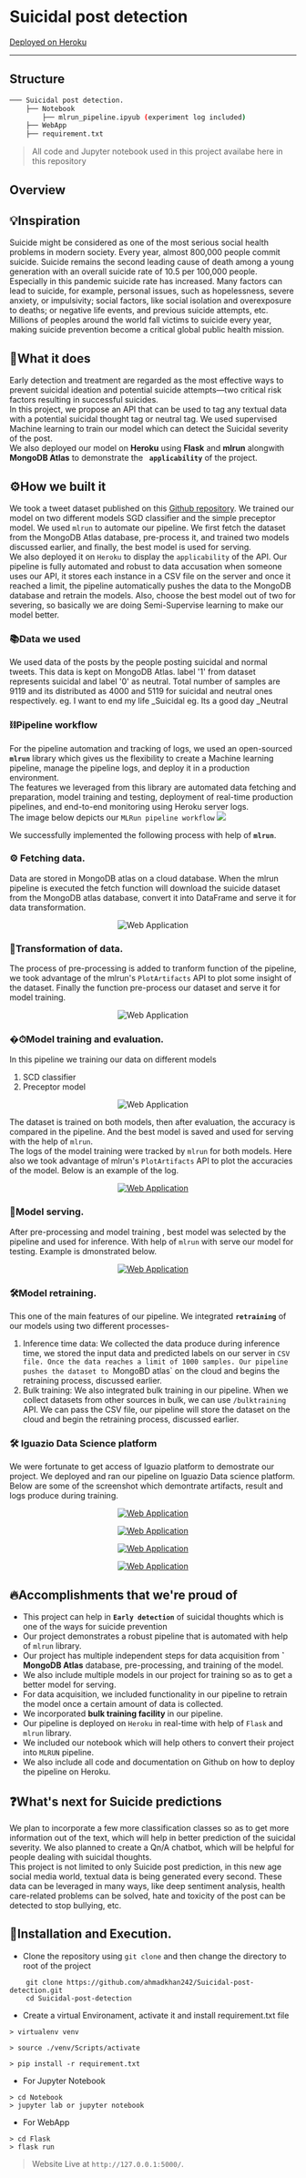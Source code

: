 # Suicidal post detection
[Deployed on Heroku](https://spdetection.herokuapp.com/)
*** 
## Structure
``` bash
─── Suicidal post detection.  
    ├── Notebook  
        ├── mlrun_pipeline.ipyub (experiment log included)
    ├── WebApp  
    ├── requirement.txt  
```
> All code and Jupyter notebook used in this project availabe here in this repository
## Overview 
## 💡Inspiration
Suicide might be considered as one of the most serious social health problems in modern society. Every year, almost 800,000 people commit suicide. Suicide remains the second leading cause of death among a young generation with an overall suicide rate of 10.5 per 100,000 people. Especially in this pandemic suicide rate has increased. Many factors can lead to suicide, for example, personal issues, such as hopelessness, severe anxiety, or impulsivity; social factors, like social isolation and overexposure to deaths; or negative life events, and previous suicide attempts, etc. Millions of peoples around the world fall victims to suicide every year, making suicide prevention become a critical global public health mission.

## 🧐What it does
Early detection and treatment are regarded as the most effective ways to prevent suicidal ideation and potential suicide attempts—two critical risk factors resulting in successful suicides.   
In this project, we propose an API that can be used to tag any textual data with a potential suicidal thought tag or neutral tag. 
We used supervised Machine learning to train our model which can detect the Suicidal severity of the post.  
We also deployed our model on **Heroku** using **Flask** and **mlrun** alongwith **MongoDB Atlas** to demonstrate the **` applicability`** of the project.

## ⚙️How we built it
We took a tweet dataset published on this  [Github repository](https://github.com/AminuIsrael/Predicting-Suicide-Ideation). We trained our model on two different models SGD classifier and the simple preceptor model. 
We used `mlrun` to automate our pipeline. We first fetch the dataset from the MongoDB Atlas database, pre-process it, and trained two models discussed earlier, and finally, the best model is used for serving.   
We also deployed it on `Heroku` to display the `applicability` of the API. Our pipeline is fully automated and robust to data accusation when someone uses our API, it stores each instance in a CSV file on the server and once it reached a limit, the pipeline automatically pushes the data to the MongoDB database and retrain the models. Also, choose the best model out of two for severing, so basically we are doing Semi-Supervise learning to make our model better.
### 📚Data we used
We used data of the posts by the people posting suicidal and normal tweets. This data is kept on MongoDB Atlas. label '1' from dataset represents suicidal and label '0' as neutral. Total number of samples are 9119 and its distributed as 4000 and 5119 for suicidal and neutral ones respectively.
eg. I want to end my life _Suicidal
eg. Its a good day _Neutral

### ⛓Pipeline workflow
For the pipeline automation and tracking of logs, we used an open-sourced **`mlrun`** library which gives us the flexibility to create a Machine learning pipeline, manage the pipeline logs, and deploy it in a production environment.   
The features we leveraged from this library are automated data fetching and preparation, model training and testing, deployment of real-time production pipelines, and end-to-end monitoring using Heroku server logs.  
The image below depicts our `MLRun pipeline workflow`
![](https://github.com/ahmadkhan242/Suicidal-post-detection/blob/main/images/WorkFlow.png)
<!-- <p align="center">
<img src="https://github.com/ahmadkhan242/Suicidal-post-detection/blob/main/images/WorkFlow.png" style="width: auto; max-width: 100%; height: auto" title="Web Application" />
</p>  -->

We successfully implemented the following process with help of **`mlrun`**.  
### ⚙️ Fetching data.   
Data are stored in MongoDB atlas on a cloud database. When the mlrun pipeline is executed the fetch function will download the suicide dataset from the MongoDB atlas database, convert it into DataFrame and serve it for data transformation.  
    <p align="center"><img src="https://github.com/ahmadkhan242/Suicidal-post-detection/blob/main/images/fetchData.png" style="width: auto; max-width: 100%; height: auto" title="Web Application" />
</p> 

### 🔧Transformation of data.  
The process of pre-processing is added to tranform function of the pipeline, we took advantage of the mlrun's `PlotArtifacts` API to plot some insight of the dataset. Finally the function pre-process our dataset and serve it for model training. 
<p align="center"><img src="https://github.com/ahmadkhan242/Suicidal-post-detection/blob/main/images/transformData.png" style="width: auto; max-width: 100%; height: auto" title="Web Application" />
</p> 

### �⏱Model training and evaluation.
In this pipeline we training our data on different models
1. SCD classifier
2. Preceptor model
  <p align="center"><img src="https://github.com/ahmadkhan242/Suicidal-post-detection/blob/main/images/modelFlow.png" style="width: auto; max-width: 100%; height: auto" title="Web Application" />
</p> 

The dataset is trained on both models, then after evaluation, the accuracy is compared in the pipeline. And the best model is saved and used for serving with the help of `mlrun`.  
The logs of the model training were tracked by `mlrun` for both models. Here also we took advantage of mlrun's `PlotArtifacts` API to plot the accuracies of the model. Below is an example of the log.  

   <p align="center">
 <a href="https://imdbmovienew.herokuapp.com/"><img src="https://github.com/ahmadkhan242/Suicidal-post-detection/blob/main/images/training.png" style="width: auto; max-width: 100%; height: auto" title="Web Application" /></a>
</p> 

### 🍛Model serving.  
After pre-processing and model training , best model was selected by the pipeline and used for inference. With help of `mlrun` with serve our model for testing. Example is dmonstrated below.
<p align="center">
 <a href="https://imdbmovienew.herokuapp.com/"><img src="https://github.com/ahmadkhan242/Suicidal-post-detection/blob/main/images/serving.png" style="width: auto; max-width: 100%; height: auto" title="Web Application" /></a></p> 
    
### 🛠Model retraining.  
This one of the main features of our pipeline. We integrated **`retraining`** of our models using two different processes-
1. Inference time data: We collected the data produce during inference time, we stored the input data and predicted labels on our server in `CSV file. Once the data reaches a limit of 1000 samples. Our pipeline pushes the dataset to `MongoBD atlas` on the cloud and begins the retraining process, discussed earlier.
2. Bulk training: We also integrated bulk training in our pipeline. When we collect datasets from other sources in bulk, we can use `/bulktraining` API. We can pass the CSV file, our pipeline will store the dataset on the cloud and begin the retraining process, discussed earlier.  

### 🛠 Iguazio Data Science platform
We were fortunate to get access of Iguazio platform to demostrate our project. We deployed and ran our pipeline on Iguazio Data science platform. Below are some of the screenshot which demontrate artifacts, result and logs produce during training.
     <p align="center">
 <a href="https://imdbmovienew.herokuapp.com/"><img src="https://github.com/ahmadkhan242/Suicidal-post-detection/blob/main/images/iguazio.png?raw=true" style="width: auto; max-width: 100%; height: auto" title="Web Application" /></a>
</p> 
 <p align="center">
 <a href="https://imdbmovienew.herokuapp.com/"><img src="https://github.com/ahmadkhan242/Suicidal-post-detection/blob/main/images/trainArtifacts.png?raw=true" style="width: auto; max-width: 100%; height: auto" title="Web Application" /></a>
</p> 
 <p align="center">
 <a href="https://imdbmovienew.herokuapp.com/"><img src="https://github.com/ahmadkhan242/Suicidal-post-detection/blob/main/images/trainResults.png?raw=true" style="width: auto; max-width: 100%; height: auto" title="Web Application" /></a>
</p> 
 <p align="center">
 <a href="https://imdbmovienew.herokuapp.com/"><img src="https://github.com/ahmadkhan242/Suicidal-post-detection/blob/main/images/trainLogs.png?raw=true" style="width: auto; max-width: 100%; height: auto" title="Web Application" /></a>
</p> 
    

## 🔥Accomplishments that we're proud of
* This project can help in **`Early detection`** of suicidal thoughts which is one of the ways for suicide prevention
* Our project demonstrates a robust pipeline that is automated with help of `mlrun` library.
* Our project has multiple independent steps for data acquisition from **` MongoDB Atlas** database, pre-processing, and training of the model.
* We also include multiple models in our project for training so as to get a better model for serving.
* For data acquisition, we included functionality in our pipeline to retrain the model once a certain amount of data is collected.
* We incorporated **bulk training facility** in our pipeline.
* Our pipeline is deployed on `Heroku` in real-time with help of `Flask` and `mlrun` library.
* We included our notebook which will help others to convert their project into `MLRUN` pipeline.
* We also include all code and documentation on Github on how to deploy the pipeline on Heroku.

## ❓What's next for Suicide predictions 
We plan to incorporate a few more classification classes so as to get more information out of the text, which will help in better prediction of the suicidal severity. We also planned to create a Qn/A chatbot, which will be helpful for people dealing with suicidal thoughts.    
This project is not limited to only Suicide post prediction, in this new age social media world, textual data is being generated every second. These data can be leveraged in many ways, like deep sentiment analysis, health care-related problems can be solved, hate and toxicity of the post can be detected to stop bullying, etc. 
## 🔬Installation and Execution.
- Clone the repository using `git clone` and then change the directory to root of the project
``` 
    git clone https://github.com/ahmadkhan242/Suicidal-post-detection.git
    cd Suicidal-post-detection
```
- Create a virtual Environament, activate it and install requirement.txt file
```
> virtualenv venv

> source ./venv/Scripts/activate 

> pip install -r requirement.txt
```
- For Jupyter Notebook
```
> cd Notebook
> jupyter lab or jupyter notebook
```
- For WebApp
```
> cd Flask
> flask run
```
> Website Live at `http://127.0.0.1:5000/`.  
